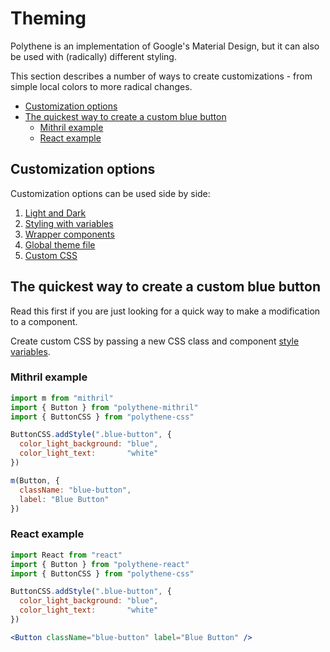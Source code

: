 # Theming

Polythene is an implementation of Google's Material Design, but it can also be used with (radically) different styling.

This section describes a number of ways to create customizations - from simple local colors to more radical changes.

<!-- MarkdownTOC autolink="true" autoanchor="true" bracket="round" levels="1,2,3" -->

- [Customization options](#customization-options)
- [The quickest way to create a custom blue button](#the-quickest-way-to-create-a-custom-blue-button)
  - [Mithril example](#mithril-example)
  - [React example](#react-example)

<!-- /MarkdownTOC -->


<a id="customization-options"></a>
## Customization options

Customization options can be used side by side:

1. [Light and Dark](theming/light-and-dark.md)
1. [Styling with variables](theming/style-variables.md)
1. [Wrapper components](theming/wrapper-components.md)
1. [Global theme file](theming/global-theme-file.md)
1. [Custom CSS](theming/custom-css.md)



<a id="the-quickest-way-to-create-a-custom-blue-button"></a>
## The quickest way to create a custom blue button

Read this first if you are just looking for a quick way to make a modification to a component.

Create custom CSS by passing a new CSS class and component [style variables](theming/style-variables.md).


<a id="mithril-example"></a>
### Mithril example

~~~javascript
import m from "mithril"
import { Button } from "polythene-mithril"
import { ButtonCSS } from "polythene-css"

ButtonCSS.addStyle(".blue-button", {
  color_light_background: "blue",
  color_light_text:       "white"
})

m(Button, {
  className: "blue-button",
  label: "Blue Button"
})
~~~ 


<a id="react-jsx-example"></a>
### React example

~~~jsx
import React from "react"
import { Button } from "polythene-react"
import { ButtonCSS } from "polythene-css"

ButtonCSS.addStyle(".blue-button", {
  color_light_background: "blue",
  color_light_text:       "white"
})

<Button className="blue-button" label="Blue Button" />
~~~ 
